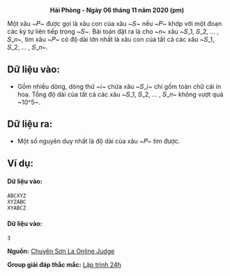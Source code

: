 **<center>Hải Phòng - Ngày 06 tháng 11 năm 2020 (pm)</center>**

Một xâu ~𝑃~ được gọi là xâu con của xâu ~𝑆~ nếu ~𝑃~ khớp với một đoạn các ký tự liên tiếp trong ~𝑆~. Bài toán đặt ra là cho ~𝑛~ xâu ~𝑆_1, 𝑆_2, … , 𝑆_𝑛~, tìm xâu ~𝑃~ có độ dài lớn nhất là xâu con của tất cả các xâu ~𝑆_1, 𝑆_2, … , 𝑆_𝑛~.

## Dữ liệu vào:
- Gồm nhiều dòng, dòng thứ ~𝑖~ chứa xâu ~𝑆_𝑖~ chỉ gồm toàn chữ cái in hoa. Tổng độ dài của tất cả các xâu ~𝑆_1, 𝑆_2, … , 𝑆_𝑛~ không vượt quá ~10^5~.

## Dữ liệu ra:
- Một số nguyên duy nhất là độ dài của xâu ~𝑃~ tìm được.

## Ví dụ:
#### Dữ liệu vào:
```
ABCXYZ
XYZABC
XYABCZ
```

#### Dữ liệu vào:
```
3
```
**Nguồn:** [Chuyên Sơn La Online Judge](http://csloj.ddns.net/)

**Group giải đáp thắc mắc:** [Lập trình 24h](https://www.facebook.com/groups/1386904321519984)